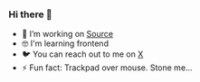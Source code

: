 ### Hi there 👋

- 🚀 I’m working on [Source](https://www.source.hr)
- 🤓 I'm learning frontend
- 🐦 You can reach out to me on [X](https://x.com/fialaerik)
- ⚡️ Fun fact: Trackpad over mouse. Stone me...
